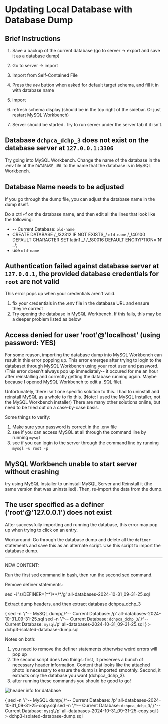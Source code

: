 # Updating Local Database with Database Dump

## Brief Instructions

1. Save a backup of the current database (go to server -> export and save it as a database dump)

2. Go to server -> import

3. Import from Self-Contained File

4. Press the `new` button when asked for default target schema, and fill it in with database name

5. import

6. refresh schema display (should be in the top right of the sidebar. Or just restart MySQL Workbench)

7. Server should be started. Try to run server under the server tab if it isn't.

## Database `dchpca_dchp_3` does not exist on the database server at `127.0.0.1:3306`

Try going into MySQL Workbench. Change the name of the database in the .env file at the `DATABASE_URL` to the name that the database is in MySQL Workbench.

## Database Name needs to be adjusted

If you go through the dump file, you can adjust the database name in the dump itself.

Do a ctrl+f on the database name, and then edit all the lines that look like the following:

- -- Current Database: `old-name`
- CREATE DATABASE /\_!32312 IF NOT EXISTS\_/ `old-name` /\_!40100 DEFAULT CHARACTER SET latin1 \_/ /\_!80016 DEFAULT ENCRYPTION='N' \_/;
- use `old-name`

## Authentication failed against database server at `127.0.0.1`, the provided database credentials for `root` are not valid

This error pops up when your credentials aren't valid.

1. fix your credentials in the .env file in the database URL and ensure they're correct
2. Try opening the database in MySQL Workbench. If this fails, this may be a deeper problem listed as below

## Access denied for user 'root'@'localhost' (using password: YES)

For some reason, importing the database dump into MySQL Workbench can result in this error popping up. This error emerges after trying to login to the databaset through MySQL Workbench using your root user and password. (This error doesn't always pop up immediately-- it occured for me an hour after reinstalling and correctly getting the database running again. Maybe because I opened MySQL Workbench to edit a .SQL file).

Unfortunately, there isn't one specific solution to this. I had to uninstall and reinstall MySQL as a whole to fix this. (Note: I used the MySQL Installer, not the MySQL Workbench installer) There are many other solutions online, but need to be tried out on a case-by-case basis.

Some things to verify:

1. Make sure your password is correct in the .env file
2. see if you can access MySQL at all through the command line by running `mysql`
3. see if you can login to the server through the command line by running `mysql -u root -p`

## MySQL Workbench unable to start server without crashing

try using MySQL Installer to uninstall MySQL Server and Reinstall it (the same version that was uninstalled). Then, re-import the data from the dump.

## The user specified as a definer ('root'@'127.0.0.1') does not exist

After successfully importing and running the database, this error may pop up when trying to click on an entry.

Workaround: Go through the database dump and delete all the `definer` statements and save this as an alternate script. Use this script to import the database dump.

---

NEW CONTENT:

Run the first sed command in bash, then run the second sed command.

Remove definer statements:

sed -i 's/DEFINER=[^*]\*\*/\*/g' all-databases-2024-10-31_09-31-25.sql

Extract dump headers, and then extract database dchpca_dchp_3

{
sed -n '/^-- MySQL dump/,/^-- Current Database: /p' all-databases-2024-10-31_09-31-25.sql
sed -n '/^-- Current Database: `dchpca_dchp_3`/,/^-- Current Database: `mysql`/p' all-databases-2024-10-31_09-31-25.sql
} > dchp3-isolated-database-dump.sql

Notes on both:

1. you need to remove the definer statements otherwise weird errors will pop up
2. the second script does two things: first, it preserves a bunch of necessary header information. Content that looks like the attached photo is necessary to ensure the dump is imported smoothly. Second, it extracts only the database you want (dchpca_dchp_3).
3. after running these commands you should be good to go!

![header info for database](image.png)

{
sed -n '/^-- MySQL dump/,/^-- Current Database: /p' all-databases-2024-10-31_09-31-25-copy.sql
sed -n '/^-- Current Database: `dchpca_dchp_3`/,/^-- Current Database: `mysql`/p' all-databases-2024-10-31_09-31-25-copy.sql
} > dchp3-isolated-database-dump.sql
